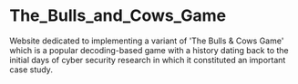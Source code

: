 # The_Bulls_and_Cows_Game
Website dedicated to implementing a variant of 'The Bulls &amp; Cows Game' which is a popular decoding-based game with a history dating back to the initial days of cyber security research in which it constituted an important case study.
